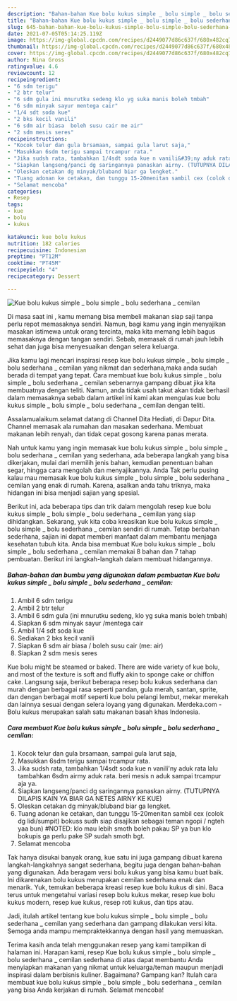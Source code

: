 ```yaml
---
description: "Bahan-bahan Kue bolu kukus simple _ bolu simple _ bolu sederhana _ cemilan yang lezat Untuk Jualan"
title: "Bahan-bahan Kue bolu kukus simple _ bolu simple _ bolu sederhana _ cemilan yang lezat Untuk Jualan"
slug: 645-bahan-bahan-kue-bolu-kukus-simple-bolu-simple-bolu-sederhana-cemilan-yang-lezat-untuk-jualan
date: 2021-07-05T05:14:25.119Z
image: https://img-global.cpcdn.com/recipes/d2449077d86c637f/680x482cq70/kue-bolu-kukus-simple-_-bolu-simple-_-bolu-sederhana-_-cemilan-foto-resep-utama.jpg
thumbnail: https://img-global.cpcdn.com/recipes/d2449077d86c637f/680x482cq70/kue-bolu-kukus-simple-_-bolu-simple-_-bolu-sederhana-_-cemilan-foto-resep-utama.jpg
cover: https://img-global.cpcdn.com/recipes/d2449077d86c637f/680x482cq70/kue-bolu-kukus-simple-_-bolu-simple-_-bolu-sederhana-_-cemilan-foto-resep-utama.jpg
author: Nina Gross
ratingvalue: 4.6
reviewcount: 12
recipeingredient:
- "6 sdm terigu"
- "2 btr telur"
- "6 sdm gula ini mnurutku sedeng klo yg suka manis boleh tmbah"
- "6 sdm minyak sayur mentega cair"
- "1/4 sdt soda kue"
- "2 bks kecil vanili"
- "6 sdm air biasa  boleh susu cair me air"
- "2 sdm mesis seres"
recipeinstructions:
- "Kocok telur dan gula brsamaan, sampai gula larut saja,"
- "Masukkan 6sdm terigu sampai trcampur rata."
- "Jika sudsh rata, tambahkan 1/4sdt soda kue n vanili&#39;ny aduk rata lalu tambahkan 6sdm airmy aduk rata. beri mesis n aduk sampai trcampur aja ya."
- "Siapkan langseng/panci dg saringannya panaskan airny. (TUTUPNYA DILAPIS KAIN YA BIAR GA NETES AIRNY KE KUE)"
- "Oleskan cetakan dg minyak/bluband biar ga lengket."
- "Tuang adonan ke cetakan, dan tunggu 15-20menitan sambil cex (colok dg lidi/sumpit) bokuss sudh siap disajikan sebagai teman ngopi / ngteh yaa bun) #NOTED: klo mau lebih smoth boleh pakau SP ya bun klo bokupis ga perlu pake SP sudah smoth bgt."
- "Selamat mencoba"
categories:
- Resep
tags:
- kue
- bolu
- kukus

katakunci: kue bolu kukus 
nutrition: 182 calories
recipecuisine: Indonesian
preptime: "PT12M"
cooktime: "PT45M"
recipeyield: "4"
recipecategory: Dessert

---
```



![Kue bolu kukus simple _ bolu simple _ bolu sederhana _ cemilan](https://img-global.cpcdn.com/recipes/d2449077d86c637f/680x482cq70/kue-bolu-kukus-simple-_-bolu-simple-_-bolu-sederhana-_-cemilan-foto-resep-utama.jpg)

Di masa  saat ini , kamu memang bisa membeli makanan siap saji tanpa perlu repot memasaknya sendiri. Namun, bagi kamu yang ingin menyajikan masakan istimewa untuk orang tercinta, maka kita memang lebih bagus memasaknya dengan tangan sendiri. Sebab, memasak di rumah jauh lebih sehat dan juga bisa menyesuaikan dengan selera keluarga.

Jika kamu lagi mencari inspirasi resep kue bolu kukus simple _ bolu simple _ bolu sederhana _ cemilan yang nikmat dan sederhana,maka anda sudah berada di tempat yang tepat. Cara membuat kue bolu kukus simple _ bolu simple _ bolu sederhana _ cemilan  sebenarnya gampang dibuat jika kita membuatnya dengan teliti. Namun, anda tidak usah takut akan tidak berhasil dalam memasaknya 
sebab dalam artikel ini kami akan mengulas kue bolu kukus simple _ bolu simple _ bolu sederhana _ cemilan dengan teliti.  

Assalamualaikum.selamat datang di Channel Dita Hediati, di Dapur Dita. Channel memasak ala rumahan dan masakan sederhana. Membuat makanan lebih renyah, dan tidak cepat gosong karena panas merata.

Nah untuk kamu yang ingin memasak kue bolu kukus simple _ bolu simple _ bolu sederhana _ cemilan yang sederhana, ada beberapa langkah yang bisa dikerjakan, mulai dari memilih jenis bahan, kemudian penentuan bahan segar, hingga cara mengolah dan menyajikannya. Anda Tak perlu pusing kalau mau memasak kue bolu kukus simple _ bolu simple _ bolu sederhana _ cemilan yang enak di rumah. Karena, asalkan anda  tahu triknya, maka hidangan ini bisa menjadi sajian yang spesial.

Berikut ini, ada beberapa tips dan trik dalam mengolah resep kue bolu kukus simple _ bolu simple _ bolu sederhana _ cemilan yang siap dihidangkan. Sekarang, yuk kita coba kreasikan kue bolu kukus simple _ bolu simple _ bolu sederhana _ cemilan sendiri di rumah. Tetap berbahan sederhana, sajian ini dapat memberi manfaat dalam membantu menjaga kesehatan tubuh kita. Anda bisa membuat Kue bolu kukus simple _ bolu simple _ bolu sederhana _ cemilan memakai 8 bahan dan 7 tahap pembuatan. Berikut ini langkah-langkah dalam membuat hidangannya.

<!--inarticleads1-->

##### Bahan-bahan dan bumbu yang digunakan dalam pembuatan Kue bolu kukus simple _ bolu simple _ bolu sederhana _ cemilan:

1. Ambil 6 sdm terigu
1. Ambil 2 btr telur
1. Ambil 6 sdm gula (ini mnurutku sedeng, klo yg suka manis boleh tmbah)
1. Siapkan 6 sdm minyak sayur /mentega cair
1. Ambil 1/4 sdt soda kue
1. Sediakan 2 bks kecil vanili
1. Siapkan 6 sdm air biasa / boleh susu cair (me: air)
1. Siapkan 2 sdm mesis seres


Kue bolu might be steamed or baked. There are wide variety of kue bolu, and most of the texture is soft and fluffy akin to sponge cake or chiffon cake. Langsung saja, berikut beberapa resep bolu kukus sederhana dan murah dengan berbagai rasa seperti pandan, gula merah, santan, sprite, dan dengan berbagai motif seperti kue bolu pelangi lembut, mekar merekah dan lainnya sesuai dengan selera loyang yang digunakan. Merdeka.com - Bolu kukus merupakan salah satu makanan basah khas Indonesia. 

<!--inarticleads2-->

##### Cara membuat Kue bolu kukus simple _ bolu simple _ bolu sederhana _ cemilan:

1. Kocok telur dan gula brsamaan, sampai gula larut saja,
1. Masukkan 6sdm terigu sampai trcampur rata.
1. Jika sudsh rata, tambahkan 1/4sdt soda kue n vanili&#39;ny aduk rata lalu tambahkan 6sdm airmy aduk rata. beri mesis n aduk sampai trcampur aja ya.
1. Siapkan langseng/panci dg saringannya panaskan airny. (TUTUPNYA DILAPIS KAIN YA BIAR GA NETES AIRNY KE KUE)
1. Oleskan cetakan dg minyak/bluband biar ga lengket.
1. Tuang adonan ke cetakan, dan tunggu 15-20menitan sambil cex (colok dg lidi/sumpit) bokuss sudh siap disajikan sebagai teman ngopi / ngteh yaa bun) #NOTED: klo mau lebih smoth boleh pakau SP ya bun klo bokupis ga perlu pake SP sudah smoth bgt.
1. Selamat mencoba


Tak hanya disukai banyak orang, kue satu ini juga gampang dibuat karena langkah-langkahnya sangat sederhana, begitu juga dengan bahan-bahan yang digunakan. Ada beragam versi bolu kukus yang bisa kamu buat baik. Ini dikarenakan bolu kukus merupakan cemilan sederhana enak dan menarik. Yuk, temukan beberapa kreasi resep kue bolu kukus di sini. Baca terus untuk mengetahui variasi resep bolu kukus mekar, resep kue bolu kukus modern, resep kue kukus, resep roti kukus, dan tips atau. 

Jadi, itulah artikel tentang  kue bolu kukus simple _ bolu simple _ bolu sederhana _ cemilan  yang sederhana dan gampang dilakukan versi kita. Semoga anda mampu mempraktekkannya dengan hasil yang memuaskan. 

Terima kasih anda telah menggunakan resep yang kami tampilkan di halaman ini. Harapan kami, resep  Kue bolu kukus simple _ bolu simple _ bolu sederhana _ cemilan sederhana di atas dapat membantu Anda menyiapkan makanan yang nikmat untuk keluarga/teman maupun menjadi inspirasi dalam berbisnis kuliner. Bagaimana? Gampang kan? Itulah cara membuat kue bolu kukus simple _ bolu simple _ bolu sederhana _ cemilan yang bisa Anda kerjakan di rumah. Selamat mencoba!

